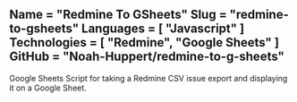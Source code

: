 Name = "Redmine To GSheets"
Slug = "redmine-to-gsheets"
Languages = [ "Javascript" ]
Technologies = [ "Redmine", "Google Sheets" ]
GitHub = "Noah-Huppert/redmine-to-g-sheets"
---
Google Sheets Script for taking a Redmine CSV issue export and displaying it on a Google Sheet.
